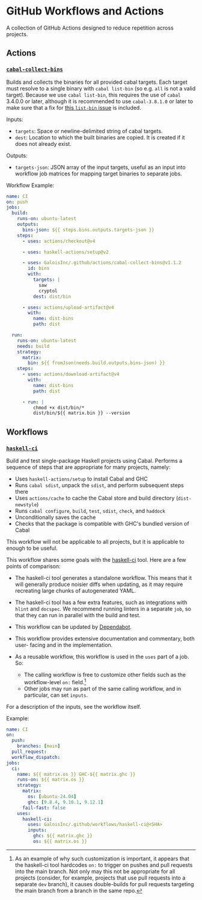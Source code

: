 # GitHub Workflows and Actions

A collection of GitHub Actions designed to reduce repetition across projects.

## Actions

### [`cabal-collect-bins`](./actions/cabal-collect-bins/action.yml)

Builds and collects the binaries for all provided cabal targets. Each target
must resolve to a single binary with `cabal list-bin` (so e.g. `all` is not
a valid target). Because we use `cabal list-bin`, this requires the use of
`cabal` 3.4.0.0 or later, although it is recommended to use `cabal-3.8.1.0`
or later to make sure that a fix for
[this `list-bin` issue](https://github.com/haskell/cabal/issues/7679)
is included.

Inputs:
- `targets`: Space or newline-delimited string of cabal targets.
- `dest`: Location to which the built binaries are copied. It is created if it
  does not already exist.

Outputs:
- `targets-json`: JSON array of the input targets, useful as an input into
  workflow job matrices for mapping target binaries to separate jobs.

Workflow Example:

```yml
name: CI
on: push
jobs:
  build:
    runs-on: ubuntu-latest
    outputs:
      bins-json: ${{ steps.bins.outputs.targets-json }}
    steps:
      - uses: actions/checkout@v4

      - uses: haskell-actions/setup@v2

      - uses: GaloisInc/.github/actions/cabal-collect-bins@v1.1.2
        id: bins
        with:
          targets: |
            saw
            cryptol
          dest: dist/bin

      - uses: actions/upload-artifact@v4
        with:
          name: dist-bins
          path: dist

  run:
    runs-on: ubuntu-latest
    needs: build
    strategy:
      matrix:
        bin: ${{ fromJson(needs.build.outputs.bins-json) }}
    steps:
      - uses: actions/download-artifact@v4
        with:
          name: dist-bins
          path: dist

      - run: |
          chmod +x dist/bin/*
          dist/bin/${{ matrix.bin }} --version
```

## Workflows

### [`haskell-ci`](./.github/workflows/haskell-ci.yml)

Build and test single-package Haskell projects using Cabal. Performs a sequence
of steps that are appropriate for many projects, namely:

- Uses `haskell-actions/setup` to install Cabal and GHC
- Runs `cabal sdist`, unpack the `sdist`, and perform subsequent steps there
- Uses `actions/cache` to cache the Cabal store and build directory (`dist-newstyle`)
- Runs `cabal configure`, `build`, `test`, `sdist`, `check`, and `haddock`
- Unconditionally saves the cache
- Checks that the package is compatible with GHC's bundled version of Cabal

This workflow will not be applicable to all projects, but it is applicable to
enough to be useful.

This workflow shares some goals with the [haskell-ci] tool. Here are a few
points of comparison:

- The haskell-ci tool generates a standalone workflow. This means that it will
  generally produce noisier diffs when updating, as it may require recreating
  large chunks of autogenerated YAML.
- The haskell-ci tool has a few extra features, such as integrations with
  `hlint` and `docspec`. We recommend running linters in a separate `job`, so
  that they can run in parallel with the build and test.
- This workflow can be updated by [Dependabot].
- This workflow provides extensive documentation and commentary, both user-
  facing and in the implementation.
- As a reusable workflow, this workflow is used in the `uses` part of a 
  job. So:
  
  - The calling workflow is free to customize other fields such as
    the workflow-level `on:` field.[^on]
  - Other jobs may run as part of the same calling workflow, and in particular,
    can set `inputs`.

[haskell-ci]: https://github.com/haskell-CI/haskell-ci
[Dependabot]: https://docs.github.com/en/code-security/getting-started/dependabot-quickstart-guide
[^on]: As an example of why such customization is important, it appears that the haskell-ci tool hardcodes `on:` to trigger on pushes and pull requests into the main branch. Not only may this not be appropriate for all projects (consider, for example, projects that use pull requests into a separate `dev` branch), it causes double-builds for pull requests targeting the main branch from a branch in the same repo.

For a description of the inputs, see the workflow itself.

Example:

```yml
name: CI
on:
  push:
    branches: [main]
  pull_request:
  workflow_dispatch:
jobs:
  ci:
    name: ${{ matrix.os }} GHC-${{ matrix.ghc }}
    runs-on: ${{ matrix.os }}
    strategy:
      matrix:
        os: [ubuntu-24.04]
        ghc: [9.8.4, 9.10.1, 9.12.1]
      fail-fast: false
    uses:
      haskell-ci:
        uses: GaloisInc/.github/workflows/haskell-ci@<SHA>
        inputs:
          ghc: ${{ matrix.ghc }}
          os: ${{ matrix.os }}
```
